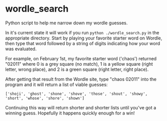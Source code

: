# wordle_search
Python script to help me narrow down my wordle guesses.

In it's current state it will work if you run `python ./wordle_search.py` in the
appropriate directory. Start by playing your favorite starter word on Wordle,
then type that word followed by a string of digits indicating how your word was
evaluated.

For example, on February 1st, my favorite starter word ('chaos') returned
"02011" where 0 is a grey square (no match), 1 is a yellow square (right letter,
wrong place), and 2 is a green square (right letter, right place). 

After getting that result from the Wordle site, type "chaos 02011" into the
program and it will return a list of viable guesses:

`['shoji', 'ghost', 'shone', 'shove', 'those', 'shout', 'showy', 'short', 'whose', 'shore', 'shown']`

Continuing this way will return shorter and shorter lists until you've got a
winning guess. Hopefully it happens quickly enough for a win!

